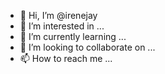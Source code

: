- 👋 Hi, I’m @irenejay
- 👀 I’m interested in ...
- 🌱 I’m currently learning ...
- 💞️ I’m looking to collaborate on ...
- 📫 How to reach me ...

<!---
irenejay/irenejay is a ✨ special ✨ repository because its `README.md` (this file) appears on your GitHub profile.
You can click the Preview link to take a look at your changes.
--->
